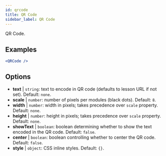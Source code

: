 ```yaml
---
id: qrcode
title: QR Code
sidebar_label: QR Code
---
```


QR Code.

## Examples

```jsx live
<QRCode />
```

## Options

* __text__ | `string`: text to encode in QR code (defaults to lesson URL if not set). Default: `none`.
* __scale__ | `number`: number of pixels per modules (black dots). Default: `8`.
* __width__ | `number`: width in pixels; takes precedence over `scale` property. Default: `none`.
* __height__ | `number`: height in pixels; takes precedence over `scale` property. Default: `none`.
* __showText__ | `boolean`: boolean determining whether to show the text encoded in the QR code. Default: `false`.
* __center__ | `boolean`: boolean controlling whether to center the QR code. Default: `false`.
* __style__ | `object`: CSS inline styles. Default: `{}`.
